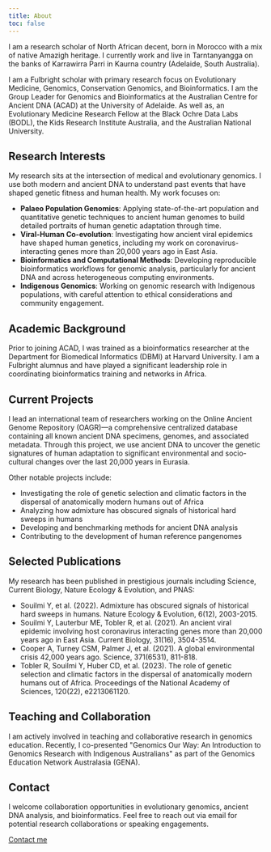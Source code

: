 ```yaml
---
title: About
toc: false
---
```


I am a research scholar of North African decent, born in Morocco with a mix of native Amazigh heritage. I currently work and live in Tarntanyangga on the banks of Karrawirra Parri in Kaurna country (Adelaide, South Australia). 

I am a Fulbright scholar with primary research focus on Evolutionary Medicine, Genomics, Conservation Genomics, and Bioinformatics. I am the Group Leader for Genomics and Bioinformatics at the Australian Centre for Ancient DNA (ACAD) at the University of Adelaide. As well as, an Evolutionary Medicine Research Fellow at the Black Ochre Data Labs (BODL), the Kids Research Institute Australia, and the Australian National University.

## Research Interests

My research sits at the intersection of medical and evolutionary genomics. I use both modern and ancient DNA to understand past events that have shaped genetic fitness and human health. My work focuses on:

- **Palaeo Population Genomics**: Applying state-of-the-art population and quantitative genetic techniques to ancient human genomes to build detailed portraits of human genetic adaptation through time.
- **Viral-Human Co-evolution**: Investigating how ancient viral epidemics have shaped human genetics, including my work on coronavirus-interacting genes more than 20,000 years ago in East Asia.
- **Bioinformatics and Computational Methods**: Developing reproducible bioinformatics workflows for genomic analysis, particularly for ancient DNA and across heterogeneous computing environments.
- **Indigenous Genomics**: Working on genomic research with Indigenous populations, with careful attention to ethical considerations and community engagement.

## Academic Background

Prior to joining ACAD, I was trained as a bioinformatics researcher at the Department for Biomedical Informatics (DBMI) at Harvard University. I am a Fulbright alumnus and have played a significant leadership role in coordinating bioinformatics training and networks in Africa.

## Current Projects

I lead an international team of researchers working on the Online Ancient Genome Repository (OAGR)—a comprehensive centralized database containing all known ancient DNA specimens, genomes, and associated metadata. Through this project, we use ancient DNA to uncover the genetic signatures of human adaptation to significant environmental and socio-cultural changes over the last 20,000 years in Eurasia.

Other notable projects include:

- Investigating the role of genetic selection and climatic factors in the dispersal of anatomically modern humans out of Africa
- Analyzing how admixture has obscured signals of historical hard sweeps in humans
- Developing and benchmarking methods for ancient DNA analysis
- Contributing to the development of human reference pangenomes

## Selected Publications

My research has been published in prestigious journals including Science, Current Biology, Nature Ecology & Evolution, and PNAS:

- Souilmi Y, et al. (2022). Admixture has obscured signals of historical hard sweeps in humans. Nature Ecology & Evolution, 6(12), 2003-2015.
- Souilmi Y, Lauterbur ME, Tobler R, et al. (2021). An ancient viral epidemic involving host coronavirus interacting genes more than 20,000 years ago in East Asia. Current Biology, 31(16), 3504-3514.
- Cooper A, Turney CSM, Palmer J, et al. (2021). A global environmental crisis 42,000 years ago. Science, 371(6531), 811-818.
- Tobler R, Souilmi Y, Huber CD, et al. (2023). The role of genetic selection and climatic factors in the dispersal of anatomically modern humans out of Africa. Proceedings of the National Academy of Sciences, 120(22), e2213061120.

## Teaching and Collaboration

I am actively involved in teaching and collaborative research in genomics education. Recently, I co-presented "Genomics Our Way: An Introduction to Genomics Research with Indigenous Australians" as part of the Genomics Education Network Australasia (GENA).

## Contact

I welcome collaboration opportunities in evolutionary genomics, ancient DNA analysis, and bioinformatics. Feel free to reach out via email for potential research collaborations or speaking engagements.

[Contact me](mailto:yassine.souilmi@adelaide.edu.au)

